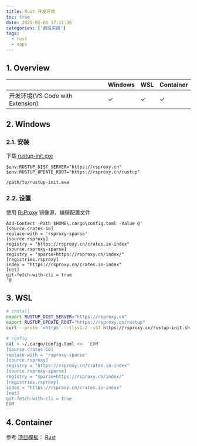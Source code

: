 ```yaml
---
title: Rust 开发环境
toc: true
date: 2025-02-06 17:11:36
categories: ['最佳实践']
tags:
  - rust
  - xops
---
```


## 1. Overview

|  | Windows | WSL | Container |
| --- | --- | --- | --- |
| 开发环境(VS Code with Extension) | ✓ | ✓ | ✓ |

<!-- more -->

## 2. Windows

### 2.1. 安装

下载 [rustup-init.exe](https://www.rust-lang.org/tools/install)

```pwsh
$env:RUSTUP_DIST_SERVER="https://rsproxy.cn"
$env:RUSTUP_UPDATE_ROOT="https://rsproxy.cn/rustup"

/path/to/rustup-init.exe
```

### 2.2. 设置

使用 [RsProxy](https://rsproxy.cn/) 镜像源，编辑配置文件

```pwsh
Add-Content -Path $HOME\.cargo\config.toml -Value @'
[source.crates-io]
replace-with = 'rsproxy-sparse'
[source.rsproxy]
registry = "https://rsproxy.cn/crates.io-index"
[source.rsproxy-sparse]
registry = "sparse+https://rsproxy.cn/index/"
[registries.rsproxy]
index = "https://rsproxy.cn/crates.io-index"
[net]
git-fetch-with-cli = true
'@
```


## 3. WSL

```bash
# install
export RUSTUP_DIST_SERVER="https://rsproxy.cn"
export RUSTUP_UPDATE_ROOT="https://rsproxy.cn/rustup"
curl --proto '=https' --tlsv1.2 -sSf https://rsproxy.cn/rustup-init.sh | sh

# config
cat > ~/.cargo/config.toml <<- 'EOM'
[source.crates-io]
replace-with = 'rsproxy-sparse'
[source.rsproxy]
registry = "https://rsproxy.cn/crates.io-index"
[source.rsproxy-sparse]
registry = "sparse+https://rsproxy.cn/index/"
[registries.rsproxy]
index = "https://rsproxy.cn/crates.io-index"
[net]
git-fetch-with-cli = true
EOM
```

## 4. Container

参考 [项目模板](https://github.com/yandy/project-tmpl)： [Rust](https://github.com/yandy/project-tmpl/tree/main/rust)
